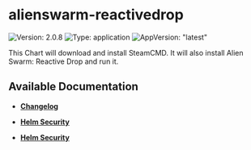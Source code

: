 # alienswarm-reactivedrop

![Version: 2.0.8](https://img.shields.io/badge/Version-2.0.8-informational?style=flat-square) ![Type: application](https://img.shields.io/badge/Type-application-informational?style=flat-square) ![AppVersion: "latest"](https://img.shields.io/badge/AppVersion-"latest"-informational?style=flat-square)

This Chart will download and install SteamCMD. It will also install Alien Swarm: Reactive Drop and run it.

## Available Documentation

- [**Changelog**](CHANGELOG)

- [**Helm Security**](container-security)

- [**Helm Security**](helm-security)

